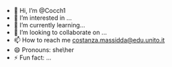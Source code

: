 - 👋 Hi, I’m @Cocch1
- 👀 I’m interested in ...
- 🌱 I’m currently learning...
- 💞️ I’m looking to collaborate on ...
- 📫 How to reach me costanza.massidda@edu.unito.it
- 😄 Pronouns: she\her
- ⚡ Fun fact: ...

<!---
Cocch1/Cocch1 is a ✨ special ✨ repository because its `README.md` (this file) appears on your GitHub profile.
You can click the Preview link to take a look at your changes.
--->

